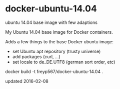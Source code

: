# docker-ubuntu-14.04
ubuntu 14.04 base image with few adaptions

My Ubuntu 14.04 base image for Docker containers.

Adds a few things to the base Docker ubuntu image:

+ set Ubuntu apt repository (trusty universe)
+ add packages (curl, ...)
+ set locale to de_DE.UTF8 (german sort order, etc)

docker build -t freyp567/docker-ubuntu-14.04 .

updated 2016-02-08 

